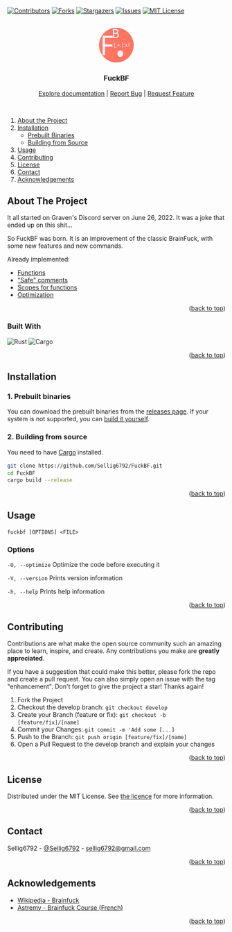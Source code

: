 <div id="top"></div>

<!-- PROJECT SHIELDS -->
[![Contributors][contributors-shield]][contributors-url]
[![Forks][forks-shield]][forks-url]
[![Stargazers][stars-shield]][stars-url]
[![Issues][issues-shield]][issues-url]
[![MIT License][license-shield]][license-url]


<!-- PROJECT LOGO -->
<br />
<div align="center">
  <a href="https://github.com/Sellig6792/FuckBF">
    <img src="assets/logo.png" alt="Logo" width="80" height="auto">
  </a>

  ### FuckBF
  [Explore documentation][wiki] | [Report Bug][issues] | [Request Feature][issues]
</div>
<br/>


<!-- TABLE OF CONTENTS -->
1. [About the Project](#about-the-project)
2. [Installation](#installation)
    - [Prebuilt Binaries](#1-prebuilt-binaries)
    - [Building from Source](#2-building-from-source)
3. [Usage](#usage)
4. [Contributing](#contributing)
5. [License](#license)
6. [Contact](#contact)
7. [Acknowledgements](#acknowledgements)


<!-- ABOUT THE PROJECT -->
## About The Project

It all started on Graven's Discord server on June 26, 2022.
It was a joke that ended up on this shit...

So FuckBF was born. It is an improvement of the classic BrainFuck, with some new features and new commands.

Already implemented:

- [Functions][wiki-function]
- ["Safe" comments][wiki-comment]
- [Scopes for functions][wiki-scope]
- [Optimization][wiki-optimisation]

<p align="right">(<a href="#top">back to top</a>)</p>

### Built With
![Rust][rust-shield] ![Cargo][cargo-shield]

<p align="right">(<a href="#top">back to top</a>)</p>


## Installation

### 1. Prebuilt binaries

You can download the prebuilt binaries from the [releases page][release].
If your system is not supported, you can [build it yourself](#2-building-from-source).

### 2. Building from source

You need to have [Cargo](https://doc.rust-lang.org/cargo/getting-started/installation.html) installed.

```sh
git clone https://github.com/Sellig6792/FuckBF.git
cd FuckBF
cargo build --release
```

<p align="right">(<a href="#top">back to top</a>)</p>


<!-- USAGE EXAMPLES -->
## Usage
```
fuckbf [OPTIONS] <FILE>
```


### Options
`-O, --optimize` Optimize the code before executing it

`-V, --version` Prints version information

`-h, --help` Prints help information

<p align="right">(<a href="#top">back to top</a>)</p>


<!-- CONTRIBUTING -->
## Contributing

Contributions are what make the open source community such an amazing place to learn, inspire, and create.
Any contributions you make are **greatly appreciated**.

If you have a suggestion that could make this better, please fork the repo and create a pull request.
You can also simply open an issue with the tag "enhancement".
Don't forget to give the project a star! Thanks again!

1. Fork the Project
2. Checkout the develop branch: `git checkout develop`
3. Create your Branch (feature or fix): `git checkout -b [feature/fix]/[name]`
4. Commit your Changes: `git commit -m 'Add some [...]`
5. Push to the Branch: `git push origin [feature/fix]/[name]`
6. Open a Pull Request to the develop branch and explain your changes

<p align="right">(<a href="#top">back to top</a>)</p>


<!-- LICENSE -->
## License

Distributed under the MIT License. See [the licence](LICENSE) for more information.

<p align="right">(<a href="#top">back to top</a>)</p>


<!-- CONTACT -->
## Contact

Sellig6792 - [@Sellig6792](https://twitter.com/Sellig6792) - sellig6792@gmail.com

<p align="right">(<a href="#top">back to top</a>)</p>


<!-- ACKNOWLEDGEMENTS -->
## Acknowledgements

* [Wikipedia - Brainfuck][wikipedia-brainfuck-url]
* [Astremy - Brainfuck Course (French)][astremy-brainfuck-pdf]

<p align="right">(<a href="#top">back to top</a>)</p>



<!-- MARKDOWN LINKS & IMAGES -->
[contributors-shield]: https://img.shields.io/github/contributors/Sellig6792/FuckBF.svg?style=for-the-badge
[contributors-url]: https://github.com/Sellig6792/FuckBF/graphs/contributors

[forks-shield]: https://img.shields.io/github/forks/Sellig6792/FuckBF.svg?style=for-the-badge
[forks-url]: https://github.com/Sellig6792/FuckBF/network/members

[stars-shield]: https://img.shields.io/github/stars/Sellig6792/FuckBF.svg?style=for-the-badge
[stars-url]: https://github.com/Sellig6792/FuckBF/stargazers

[issues-shield]: https://img.shields.io/github/issues/Sellig6792/FuckBF.svg?style=for-the-badge
[issues-url]: https://github.com/Sellig6792/FuckBF/issues

[license-shield]: https://img.shields.io/github/license/Sellig6792/FuckBF.svg?style=for-the-badge
[license-url]: https://github.com/Sellig6792/FuckBF/blob/main/LICENSE
[rust-shield]: https://img.shields.io/badge/-rust-black.svg?style=for-the-badge&logo=rust&colorB=555
[cargo-shield]: https://img.shields.io/badge/-cargo-black.svg?style=for-the-badge&logo=rust&colorB=555
[brainFuck-url]: https://en.wikipedia.org/wiki/Brainfuck
[brainFuck-shield]: https://img.shields.io/badge/-BrainFuck-black.svg?style=for-the-badge&logo=brainfuck&colorB=555

[graven-discord-url]: https://discord.gg/graven
[astremy-brainfuck-pdf]: https://cdn.discordapp.com/attachments/815331771197030441/824402769397940234/brainfuck.pdf
[wikipedia-brainfuck-url]: https://en.wikipedia.org/wiki/Brainfuck

[wiki]: https://github.com/Sellig6792/FuckBF/wiki

[wiki-function]: https://github.com/Sellig6792/FuckBF/wiki#functions
[wiki-optimisation]: https://github.com/Sellig6792/FuckBF/wiki#optimisation
[wiki-scope]: https://github.com/Sellig6792/FuckBF/wiki#scope
[wiki-comment]: https://github.com/Sellig6792/FuckBF/wiki#comments


[issues]: https://github.com/Sellig6792/FuckBF/issues
[release]: https://github.com/Sellig6792/FuckBF/releases
